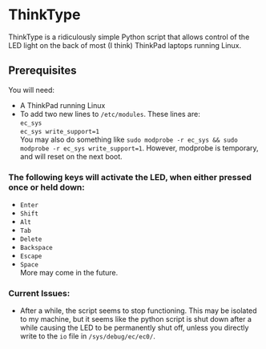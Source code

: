 # ThinkType

ThinkType is a ridiculously simple Python script that allows control of the LED light on the back of most (I think) ThinkPad laptops running Linux.

## Prerequisites
You will need:
- A ThinkPad running Linux
- To add two new lines to ```/etc/modules```. These lines are:  
```ec_sys```  
```ec_sys write_support=1```  
 You may also do something like ```sudo modprobe -r ec_sys && sudo modprobe -r ec_sys write_support=1```. However, modprobe is temporary, and will reset on the next boot.
 
### The following keys will activate the LED, when either pressed once or held down:
- ```Enter```
- ```Shift```
- ```Alt```
- ```Tab```
- ```Delete```
- ```Backspace```
- ```Escape```
- ```Space```    
More may come in the future.

### Current Issues:
- After a while, the script seems to stop functioning. This may be isolated to my machine, but it seems like the python script is shut down after a while causing the LED to be permanently shut off, unless you directly write to the ```io``` file in ```/sys/debug/ec/ec0/```.
